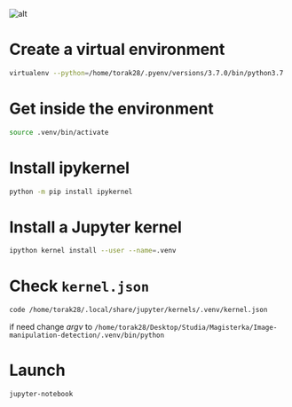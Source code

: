 
![alt](https://media.giphy.com/media/8VrtCswiLDNnO/giphy.gif)

# Create a virtual environment

```sh
virtualenv --python=/home/torak28/.pyenv/versions/3.7.0/bin/python3.7 .venv
```

# Get inside the environment

```sh
source .venv/bin/activate
```

# Install ipykernel

```sh
python -m pip install ipykernel
```

# Install a Jupyter kernel

```sh
ipython kernel install --user --name=.venv
```

# Check ```kernel.json```

```sh
code /home/torak28/.local/share/jupyter/kernels/.venv/kernel.json
```

if need change *argv* to ```/home/torak28/Desktop/Studia/Magisterka/Image-manipulation-detection/.venv/bin/python```

# Launch

```sh
jupyter-notebook
```